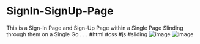 # SignIn-SignUp-Page
This is a Sign-In Page and Sign-Up Page within a Single Page Slinding through them on a Single Go
.
.
.
#html #css #js #sliding
![image](https://github.com/harinivas-28/SignIn-SignUp-Page/assets/150525075/294eb8c1-5dbd-486f-a5e4-c2aafae588e0)
![image](https://github.com/harinivas-28/SignIn-SignUp-Page/assets/150525075/6786216e-1c17-47d5-8df5-0955598abc54)
